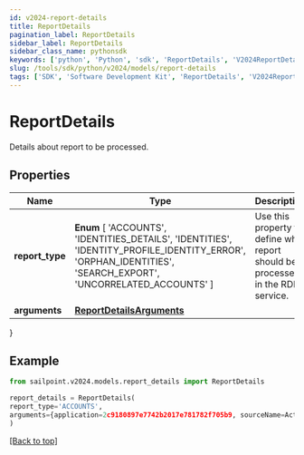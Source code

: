 ```yaml
---
id: v2024-report-details
title: ReportDetails
pagination_label: ReportDetails
sidebar_label: ReportDetails
sidebar_class_name: pythonsdk
keywords: ['python', 'Python', 'sdk', 'ReportDetails', 'V2024ReportDetails'] 
slug: /tools/sdk/python/v2024/models/report-details
tags: ['SDK', 'Software Development Kit', 'ReportDetails', 'V2024ReportDetails']
---
```


# ReportDetails

Details about report to be processed.

## Properties

Name | Type | Description | Notes
------------ | ------------- | ------------- | -------------
**report_type** |  **Enum** [  'ACCOUNTS',    'IDENTITIES_DETAILS',    'IDENTITIES',    'IDENTITY_PROFILE_IDENTITY_ERROR',    'ORPHAN_IDENTITIES',    'SEARCH_EXPORT',    'UNCORRELATED_ACCOUNTS' ] | Use this property to define what report should be processed in the RDE service. | [optional] 
**arguments** | [**ReportDetailsArguments**](report-details-arguments) |  | [optional] 
}

## Example

```python
from sailpoint.v2024.models.report_details import ReportDetails

report_details = ReportDetails(
report_type='ACCOUNTS',
arguments={application=2c9180897e7742b2017e781782f705b9, sourceName=Active Directory}
)

```
[[Back to top]](#) 

